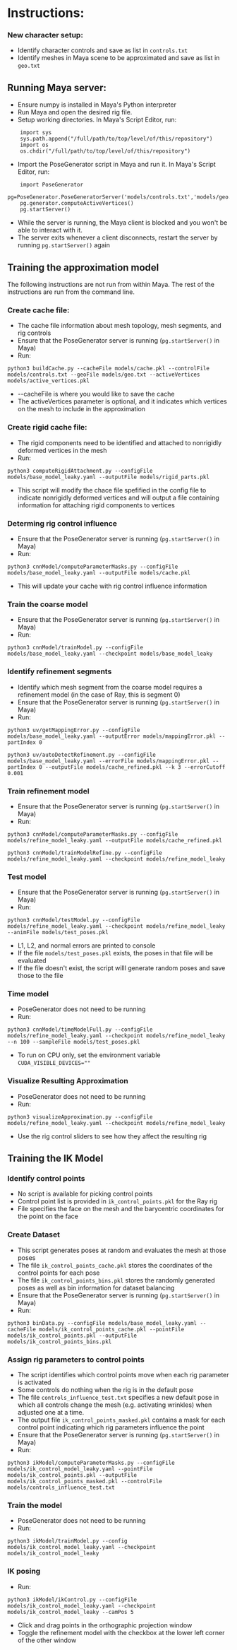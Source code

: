 # Instructions:

### New character setup:

* Identify character controls and save as list in `controls.txt`
* Identify meshes in Maya scene to be approximated and save as list in `geo.txt`

## Running Maya server:

* Ensure numpy is installed in Maya's Python interpreter
* Run Maya and open the desired rig file.
* Setup working directories. In Maya's Script Editor, run:
```
	import sys
	sys.path.append("/full/path/to/top/level/of/this/repository")
	import os
	os.chdir("/full/path/to/top/level/of/this/repository")
```
* Import the PoseGenerator script in Maya and run it. In Maya's Script Editor, run:
```
	import PoseGenerator
	pg=PoseGenerator.PoseGeneratorServer('models/controls.txt','models/geo.txt')
	pg.generator.computeActiveVertices()
	pg.startServer()
```
* While the server is running, the Maya client is blocked and you won't be able to interact with it.
* The server exits whenever a client disconnects, restart the server by running `pg.startServer()` again

## Training the approximation model

The following instructions are not run from within Maya. The rest of the instructions are run from the command line.

### Create cache file:
* The cache file information about mesh topology, mesh segments, and rig controls
* Ensure that the PoseGenerator server is running (`pg.startServer()` in Maya)
* Run: 
```
python3 buildCache.py --cacheFile models/cache.pkl --controlFile models/controls.txt --geoFile models/geo.txt --activeVertices models/active_vertices.pkl
```
* --cacheFile is where you would like to save the cache
* The activeVertices parameter is optional, and it indicates which vertices on the mesh to include in the approximation

### Create rigid cache file:
* The rigid components need to be identified and attached to nonrigidly deformed vertices in the mesh
* Run: 
```
python3 computeRigidAttachment.py --configFile models/base_model_leaky.yaml --outputFile models/rigid_parts.pkl
```
* This script will modify the chace file spefified in the config file to indicate nonrigidly deformed vertices and will output a file containing information for attaching rigid components to vertices

### Determing rig control influence
* Ensure that the PoseGenerator server is running (`pg.startServer()` in Maya)
* Run:
```
python3 cnnModel/computeParameterMasks.py --configFile models/base_model_leaky.yaml --outputFile models/cache.pkl
```
* This will update your cache with rig control influence information

### Train the coarse model
* Ensure that the PoseGenerator server is running (`pg.startServer()` in Maya)
* Run: 
```
python3 cnnModel/trainModel.py --configFile models/base_model_leaky.yaml --checkpoint models/base_model_leaky
```

### Identify refinement segments
* Identify which mesh segment from the coarse model requires a refinement model (in the case of Ray, this is segment 0)
* Ensure that the PoseGenerator server is running (`pg.startServer()` in Maya)
* Run:
```
python3 uv/getMappingError.py --configFile models/base_model_leaky.yaml --outputError models/mappingError.pkl --partIndex 0

python3 uv/autoDetectRefinement.py --configFile models/base_model_leaky.yaml --errorFile models/mappingError.pkl --partIndex 0 --outputFile models/cache_refined.pkl --k 3 --errorCutoff 0.001
```

### Train refinement model
* Ensure that the PoseGenerator server is running (`pg.startServer()` in Maya)
* Run:
```
python3 cnnModel/computeParameterMasks.py --configFile models/refine_model_leaky.yaml --outputFile models/cache_refined.pkl

python3 cnnModel/trainModelRefine.py --configFile models/refine_model_leaky.yaml --checkpoint models/refine_model_leaky
```

### Test model
* Ensure that the PoseGenerator server is running (`pg.startServer()` in Maya)
* Run:
```
python3 cnnModel/testModel.py --configFile models/refine_model_leaky.yaml --checkpoint models/refine_model_leaky --animFile models/test_poses.pkl
```
* L1, L2, and normal errors are printed to console
* If the file `models/test_poses.pkl` exists, the poses in that file will be evaluated
* If the file doesn't exist, the script willl generate random poses and save those to the file

### Time model
* PoseGenerator does not need to be running
* Run:
```
python3 cnnModel/timeModelFull.py --configFile models/refine_model_leaky.yaml --checkpoint models/refine_model_leaky --n 100 --sampleFile models/test_poses.pkl
```
* To run on CPU only, set the environment variable `CUDA_VISIBLE_DEVICES=""`

### Visualize Resulting Approximation
* PoseGenerator does not need to be running
* Run:
```
python3 visualizeApproximation.py --configFile models/refine_model_leaky.yaml --checkpoint models/refine_model_leaky
```
* Use the rig control sliders to see how they affect the resulting rig


## Training the IK Model

### Identify control points
* No script is available for picking control points
* Control point list is provided in `ik_control_points.pkl` for the Ray rig
* File specifies the face on the mesh and the barycentric coordinates for the point on the face

### Create Dataset
* This script generates poses at random and evaluates the mesh at those poses
* The file `ik_control_points_cache.pkl` stores the coordinates of the control points for each pose
* The file `ik_control_points_bins.pkl` stores the randomly generated poses as well as bin information for dataset balancing
* Ensure that the PoseGenerator server is running (`pg.startServer()` in Maya)
* Run:
```
python3 binData.py --configFile models/base_model_leaky.yaml --cacheFile models/ik_control_points_cache.pkl --pointFile models/ik_control_points.pkl --outputFile models/ik_control_points_bins.pkl
```

### Assign rig parameters to control points
* The script identifies which control points move when each rig parameter is activated
* Some controls do nothing when the rig is in the default pose
* The file `controls_influence_test.txt` specifies a new default pose in which all controls change the mesh (e.g. activating wrinkles) when adjusted one at a time.
* The output file `ik_control_points_masked.pkl` contains a mask for each control point indicating which rig parameters influence the point
* Ensure that the PoseGenerator server is running (`pg.startServer()` in Maya)
* Run:
```
python3 ikModel/computeParameterMasks.py --configFile models/ik_control_model_leaky.yaml --pointFile models/ik_control_points.pkl --outputFile models/ik_control_points_masked.pkl --controlFile models/controls_influence_test.txt
```

### Train the model
* PoseGenerator does not need to be running
* Run:
```
python3 ikModel/trainModel.py --config models/ik_control_model_leaky.yaml --checkpoint models/ik_control_model_leaky
```

### IK posing
* Run:
```
python3 ikModel/ikControl.py --configFile models/ik_control_model_leaky.yaml --checkpoint models/ik_control_model_leaky --camPos 5
```
* Click and drag points in the orthographic projection window
* Toggle the refinement model with the checkbox at the lower left corner of the other window
